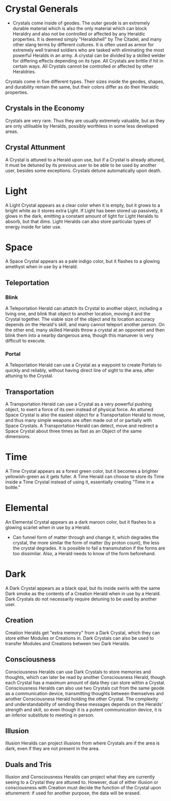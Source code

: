 # Crystal Generals
- Crystals come inside of geodes. The outer geode is an extremely durable material which is also the only material which can block Heraldry and also not be controlled or affected by any Heraldic properties. It is deemed simply "Heraldshell" by The Citadel, and many other slang terms by different cultures. It is often used as armor for extremely well trained soldiers who are tasked with eliminating the most powerful Heralds in an army. A crystal can be divided by a skilled welder for differing effects depending on its type. All Crystals are brittle if hit in certain ways. All Crystals cannot be controlled or affected by other Heraldries.

Crystals come in five different types. Their sizes inside the geodes, shapes, and durability remain the same, but their colors differ as do their Heraldic properties.

## Crystals in the Economy
Crystals are very rare. Thus they are usually extremely valuable, but as they are only utilisable by Heralds, possibly worthless in some less developed areas.

## Crystal Attunment
A Crystal is attuned to a Herald upon use, but if a Crystal is already attuned, it must be detuned by its previous user to be able to be used by another user, besides some exceptions. Crystals detune automatically upon death.

# Light
A Light Crystal appears as a clear color when it is empty, but it grows to a bright white as it stores extra Light. If Light has been stored up passively, it glows in the dark, emitting a constant amount of light for Light Heralds to absorb, but that dims. Light Heralds can also store particular types of energy inside for later use. 

# Space
A Space Crystal appears as a pale indigo color, but it flashes to a glowing amethyst when in use by a Herald.
## Teleportation
### Blink
A Teleportation Herald can attatch its Crystal to another object, including a living one, and blink that object to another location, moving it and the Crystal together.
The viable size of the object and its location accuracy depends on the Herald's skill, and many cannot teleport another person. On the other end, many skilled Heralds throw a crystal at an opponent and then blink them into a nearby dangerous area, though this manuever is very difficult to execute.
### Portal
A Teleportation Herald can use a Crystal as a waypoint to create Portals to quickly and reliably, without having direct line of sight to the area, after attuning to the Crystal. 
## Transportation
A Transportation Herald can use a Crystal as a very powerful pushing object, to exert a force of its own instead of physical force. An attuned Space Crystal is also the easiest object for a Transportation Herald to move, and thus many simple weapons are often made out of or partially with Space Crystals. A Transportation Herald can detect, move and redirect a Space Crystal about three times as fast as an Object of the same dimensions.

# Time
A Time Crystal appears as a forest green color, but it becomes a brighter yellowish-green as it gets fuller. A Time Herald can choose to store its Time inside a Time Crystal instead of using it, essentially creating "Time in a bottle." 

# Elemental
An Elemental Crystal appears as a dark maroon color, but it flashes to a glowing scarlet when in use by a Herald.

- Can funnel form of matter through and change it, which degrades the crystal, the more similar the form of matter (by proton count), the less the crystal degrades. It is possible to fail a transmutation if the forms are too dissimilar. Also, a Herald needs to know of the form beforehand.

# Dark
A Dark Crystal appears as a black opal, but its inside swirls with the same Dark smoke as the contents of a Creation Herald when in use by a Herald. Dark Crystals do not necessarily require detuning to be used by another user.
## Creation
Creation Heralds get "extra memory" from a Dark Crystal, which they can store either Modules or Creations in. Dark Crystals can also be used to transfer Modules and Creations between two Dark Heralds.
## Consciousness
Consciousness Heralds can use Dark Crystals to store memories and thoughts, which can later be read by another Consciousness Herald, though each Crystal has a maximum amount of data they can store within a Crystal. Consciousness Heralds can also use two Crystals cut from the same geode as a communication device, transmitting thoughts between themselves and another Consciousness Herald holding the other Crystal. The complexity and understandability of sending these messages depends on the Heralds' strength and skill, so even though it is a potent communication device, it is an inferior substitute to meeting in person.
## Illusion
Illusion Heralds can project illusions from where Crystals are if the area is dark, even if they are not present in the area. 
## Duals and Tris
Illusion and Consciousness Heralds can project what they are currently seeing to a Crystal they are attuned to. However, dual of either illusion or consciousness with Creation must decide the function of the Crystal upon attunement: if used for another purpose, the data will be erased.
